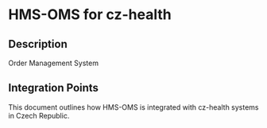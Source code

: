 # HMS-OMS for cz-health

## Description

Order Management System

## Integration Points

This document outlines how HMS-OMS is integrated with cz-health systems in Czech Republic.

